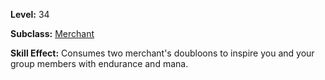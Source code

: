 <!-- TITLE: Cost Of Power -->
<!-- SUBTITLE: A quick summary of Cost Of Power -->

**Level:** 34

**Subclass:** [Merchant](merchant)

**Skill Effect:** Consumes two merchant's doubloons to inspire you and your group members with endurance and mana.